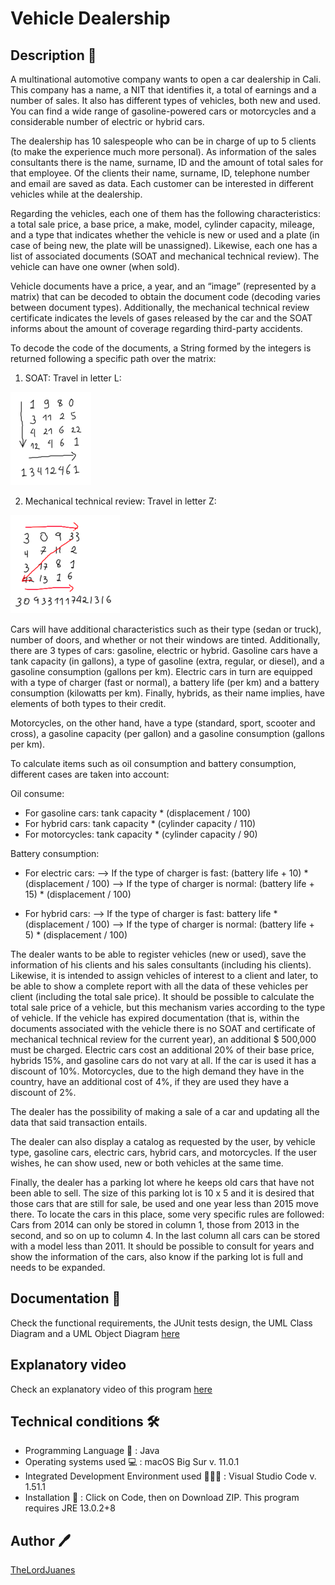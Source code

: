 # Vehicle Dealership

## Description 🚀

A multinational automotive company wants to open a car dealership in Cali. This company has a name, a NIT that identifies it, a total of earnings and a number of sales. It also has different types of vehicles, both new and used. You can find a wide range of gasoline-powered cars or motorcycles and a considerable number of electric or hybrid cars.

The dealership has 10 salespeople who can be in charge of up to 5 clients (to make the experience much more personal). As information of the sales consultants there is the name, surname, ID and the amount of total sales for that employee. Of the clients their name, surname, ID, telephone number and email are saved as data. Each customer can be interested in different vehicles while at the dealership.

Regarding the vehicles, each one of them has the following characteristics: a total sale price, a base price, a make, model, cylinder capacity, mileage, and a type that indicates whether the vehicle is new or used and a plate (in case of being new, the plate will be unassigned). Likewise, each one has a list of associated documents (SOAT and mechanical technical review). The vehicle can have one owner (when sold).

Vehicle documents have a price, a year, and an “image” (represented by a matrix) that can be decoded to obtain the document code (decoding varies between document types). Additionally, the mechanical technical review certificate indicates the levels of gases released by the car and the SOAT informs about the amount of coverage regarding third-party accidents.

To decode the code of the documents, a String formed by the integers is returned following a specific path over the matrix:

1. SOAT: Travel in letter L:

<img src = "resources/TravelInL.png" >

2. Mechanical technical review: Travel in letter Z:

<img src = "resources/TravelInZ.png" >

Cars will have additional characteristics such as their type (sedan or truck), number of doors, and whether or not their windows are tinted. Additionally, there are 3 types of cars: gasoline, electric or hybrid. Gasoline cars have a tank capacity (in gallons), a type of gasoline (extra, regular, or diesel), and a gasoline consumption (gallons per km). Electric cars in turn are equipped with a type of charger (fast or normal), a battery life (per km) and a battery consumption (kilowatts per km). Finally, hybrids, as their name implies, have elements of both types to their credit.

Motorcycles, on the other hand, have a type (standard, sport, scooter and cross), a gasoline capacity (per gallon) and a gasoline consumption (gallons per km).

To calculate items such as oil consumption and battery consumption, different cases are taken into account:

Oil consume:

- For gasoline cars: tank capacity * (displacement / 100)
- For hybrid cars: tank capacity * (cylinder capacity / 110)
- For motorcycles: tank capacity * (cylinder capacity / 90)

Battery consumption:

- For electric cars:
    --> If the type of charger is fast: (battery life + 10) * (displacement / 100)
    --> If the type of charger is normal: (battery life + 15) * (displacement / 100)

- For hybrid cars:
    --> If the type of charger is fast: battery life * (displacement / 100)
    --> If the type of charger is normal: (battery life + 5) * (displacement / 100)

The dealer wants to be able to register vehicles (new or used), save the information of his clients and his sales consultants (including his clients). Likewise, it is intended to assign vehicles of interest to a client and later, to be able to show a complete report with all the data of these vehicles per client (including the total sale price). It should be possible to calculate the total sale price of a vehicle, but this mechanism varies according to the type of vehicle. If the vehicle has expired documentation (that is, within the documents associated with the vehicle there is no SOAT and certificate of mechanical technical review for the current year), an additional $ 500,000 must be charged. Electric cars cost an additional 20% of their base price, hybrids 15%, and gasoline cars do not vary at all. If the car is used it has a discount of 10%. Motorcycles, due to the high demand they have in the country, have an additional cost of 4%, if they are used they have a discount of 2%.

The dealer has the possibility of making a sale of a car and updating all the data that said transaction entails.

The dealer can also display a catalog as requested by the user, by vehicle type, gasoline cars, electric cars, hybrid cars, and motorcycles. If the user wishes, he can show used, new or both vehicles at the same time.

Finally, the dealer has a parking lot where he keeps old cars that have not been able to sell. The size of this parking lot is 10 x 5 and it is desired that those cars that are still for sale, be used and one year less than 2015 move there. To locate the cars in this place, some very specific rules are followed: Cars from 2014 can only be stored in column 1, those from 2013 in the second, and so on up to column 4. In the last column all cars can be stored with a model less than 2011. It should be possible to consult for years and show the information of the cars, also know if the parking lot is full and needs to be expanded.

## Documentation 📃

Check the functional requirements, the JUnit tests design, the UML Class Diagram and a UML Object Diagram [here](docs/DesignDocumentation.pdf)

## Explanatory video

Check an explanatory video of this program [here](https://youtu.be/2nDQvLdklQQ)

## Technical conditions 🛠️

- Programming Language 💱 : Java
- Operating systems used 💻 : macOS Big Sur v. 11.0.1
- Integrated Development Environment used 👨🏻‍💻 : Visual Studio Code v. 1.51.1
- Installation 🔧 : Click on Code, then on Download ZIP. This program requires JRE 13.0.2+8

## Author 🖊️

[TheLordJuanes](https://github.com/TheLordJuanes)